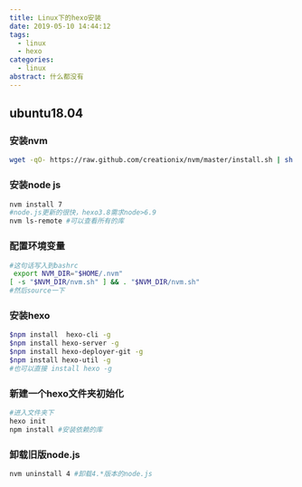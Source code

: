 ```yaml
---
title: Linux下的hexo安装
date: 2019-05-10 14:44:12
tags:
  - linux
  - hexo
categories:
  - linux
abstract: 什么都没有
---
```


## ubuntu18.04

### 安装nvm

```bash
wget -qO- https://raw.github.com/creationix/nvm/master/install.sh | sh
```

<!--more-->

### 安装node js

```bash
nvm install 7
#node.js更新的很快，hexo3.8需求node>6.9
nvm ls-remote #可以查看所有的库
```

### 配置环境变量

```bash
#这句话写入到bashrc
 export NVM_DIR="$HOME/.nvm"
[ -s "$NVM_DIR/nvm.sh" ] && . "$NVM_DIR/nvm.sh"
#然后source一下
```

### 安装hexo

```bash
$npm install  hexo-cli -g
$npm install hexo-server -g
$npm install hexo-deployer-git -g
$npm install hexo-util -g
#也可以直接 install hexo -g
```

### 新建一个hexo文件夹初始化

```bash
#进入文件夹下
hexo init
npm install #安装依赖的库
```

### 卸载旧版node.js

```bash
nvm uninstall 4 #卸载4.*版本的node.js
```

